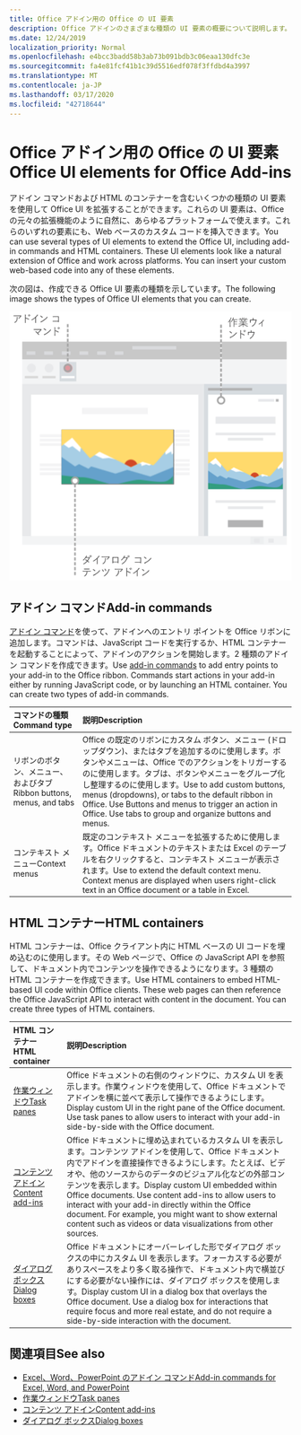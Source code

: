```yaml
---
title: Office アドイン用の Office の UI 要素
description: Office アドインのさまざまな種類の UI 要素の概要について説明します。
ms.date: 12/24/2019
localization_priority: Normal
ms.openlocfilehash: e4bcc3badd58b3ab73b091bdb3c06eaa130dfc3e
ms.sourcegitcommit: fa4e81fcf41b1c39d5516edf078f3ffdbd4a3997
ms.translationtype: MT
ms.contentlocale: ja-JP
ms.lasthandoff: 03/17/2020
ms.locfileid: "42718644"
---
```

# <a name="office-ui-elements-for-office-add-ins"></a><span data-ttu-id="c8c66-103">Office アドイン用の Office の UI 要素</span><span class="sxs-lookup"><span data-stu-id="c8c66-103">Office UI elements for Office Add-ins</span></span>

<span data-ttu-id="c8c66-p101">アドイン コマンドおよび HTML のコンテナーを含むいくつかの種類の UI 要素を使用して Office UI を拡張することができます。これらの UI 要素は、Office の元々の拡張機能のように自然に、あらゆるプラットフォームで使えます。これらのいずれの要素にも、Web ベースのカスタム コードを挿入できます。</span><span class="sxs-lookup"><span data-stu-id="c8c66-p101">You can use several types of UI elements to extend the Office UI, including add-in commands and HTML containers. These UI elements look like a natural extension of Office and work across platforms. You can insert your custom web-based code into any of these elements.</span></span>

<span data-ttu-id="c8c66-107">次の図は、作成できる Office UI 要素の種類を示しています。</span><span class="sxs-lookup"><span data-stu-id="c8c66-107">The following image shows the types of Office UI elements that you can create.</span></span>

![Office ドキュメントのリボン、タスク ウィンドウ、ダイアログ ボックス上のアドイン コマンドを示す図](../images/add-in-ui-elements.png)

## <a name="add-in-commands"></a><span data-ttu-id="c8c66-109">アドイン コマンド</span><span class="sxs-lookup"><span data-stu-id="c8c66-109">Add-in commands</span></span>

<span data-ttu-id="c8c66-p102">[アドイン コマンド](add-in-commands.md)を使って、アドインへのエントリ ポイントを Office リボンに追加します。コマンドは、JavaScript コードを実行するか、HTML コンテナーを起動することによって、アドインのアクションを開始します。2 種類のアドイン コマンドを作成できます。</span><span class="sxs-lookup"><span data-stu-id="c8c66-p102">Use [add-in commands](add-in-commands.md) to add entry points to your add-in to the Office ribbon. Commands start actions in your add-in either by running JavaScript code, or by launching an HTML container. You can create two types of add-in commands.</span></span>

|<span data-ttu-id="c8c66-113">**コマンドの種類**</span><span class="sxs-lookup"><span data-stu-id="c8c66-113">**Command type**</span></span>|<span data-ttu-id="c8c66-114">**説明**</span><span class="sxs-lookup"><span data-stu-id="c8c66-114">**Description**</span></span>|
|:---------------|:--------------|
|<span data-ttu-id="c8c66-115">リボンのボタン、メニュー、およびタブ</span><span class="sxs-lookup"><span data-stu-id="c8c66-115">Ribbon buttons, menus, and tabs</span></span>|<span data-ttu-id="c8c66-p103">Office の既定のリボンにカスタム ボタン、メニュー (ドロップダウン)、またはタブを追加するのに使用します。ボタンやメニューは、Office でのアクションをトリガーするのに使用します。タブは、ボタンやメニューをグループ化し整理するのに使用します。</span><span class="sxs-lookup"><span data-stu-id="c8c66-p103">Use to add custom buttons, menus (dropdowns), or tabs to the default ribbon in Office. Use Buttons and menus to trigger an action in Office. Use tabs to group and organize buttons and menus.</span></span>|
|<span data-ttu-id="c8c66-119">コンテキスト メニュー</span><span class="sxs-lookup"><span data-stu-id="c8c66-119">Context menus</span></span>| <span data-ttu-id="c8c66-p104">既定のコンテキスト メニューを拡張するために使用します。Office ドキュメントのテキストまたは Excel のテーブルを右クリックすると、コンテキスト メニューが表示されます。</span><span class="sxs-lookup"><span data-stu-id="c8c66-p104">Use to extend the default context menu. Context menus are displayed when users right-click text in an Office document or a table in Excel.</span></span>| 

## <a name="html-containers"></a><span data-ttu-id="c8c66-122">HTML コンテナー</span><span class="sxs-lookup"><span data-stu-id="c8c66-122">HTML containers</span></span>

<span data-ttu-id="c8c66-p105">HTML コンテナーは、Office クライアント内に HTML ベースの UI コードを埋め込むのに使用します。その Web ページで、Office の JavaScript API を参照して、ドキュメント内でコンテンツを操作できるようになります。3 種類の HTML コンテナーを作成できます。</span><span class="sxs-lookup"><span data-stu-id="c8c66-p105">Use HTML containers to embed HTML-based UI code within Office clients. These web pages can then reference the Office JavaScript API to interact with content in the document. You can create three types of HTML containers.</span></span>

|<span data-ttu-id="c8c66-126">**HTML コンテナー**</span><span class="sxs-lookup"><span data-stu-id="c8c66-126">**HTML container**</span></span>|<span data-ttu-id="c8c66-127">**説明**</span><span class="sxs-lookup"><span data-stu-id="c8c66-127">**Description**</span></span>|
|:-----------------|:--------------|
|[<span data-ttu-id="c8c66-128">作業ウィンドウ</span><span class="sxs-lookup"><span data-stu-id="c8c66-128">Task panes</span></span>](task-pane-add-ins.md)|<span data-ttu-id="c8c66-p106">Office ドキュメントの右側のウィンドウに、カスタム UI を表示します。作業ウィンドウを使用して、Office ドキュメントでアドインを横に並べて表示して操作できるようにします。</span><span class="sxs-lookup"><span data-stu-id="c8c66-p106">Display custom UI in the right pane of the Office document. Use task panes to allow users to interact with your add-in side-by-side with the Office document.</span></span>|
|[<span data-ttu-id="c8c66-131">コンテンツ アドイン</span><span class="sxs-lookup"><span data-stu-id="c8c66-131">Content add-ins</span></span>](content-add-ins.md)|<span data-ttu-id="c8c66-p107">Office ドキュメントに埋め込まれているカスタム UI を表示します。コンテンツ アドインを使用して、Office ドキュメント内でアドインを直接操作できるようにします。たとえば、ビデオや、他のソースからのデータのビジュアル化などの外部コンテンツを表示します。</span><span class="sxs-lookup"><span data-stu-id="c8c66-p107">Display custom UI embedded within Office documents. Use content add-ins to allow users to interact with your add-in directly within the Office document. For example, you might want to show external content such as videos or data visualizations from other sources.</span></span> |
|[<span data-ttu-id="c8c66-135">ダイアログ ボックス</span><span class="sxs-lookup"><span data-stu-id="c8c66-135">Dialog boxes</span></span>](dialog-boxes.md)|<span data-ttu-id="c8c66-p108">Office ドキュメントにオーバーレイした形でダイアログ ボックスの中にカスタム UI を表示します。フォーカスする必要がありスペースをより多く取る操作で、ドキュメント内で横並びにする必要がない操作には、ダイアログ ボックスを使用します。</span><span class="sxs-lookup"><span data-stu-id="c8c66-p108">Display custom UI in a dialog box that overlays the Office document. Use a dialog box for interactions that require focus and more real estate, and do not require a side-by-side interaction with the document.</span></span>|

## <a name="see-also"></a><span data-ttu-id="c8c66-138">関連項目</span><span class="sxs-lookup"><span data-stu-id="c8c66-138">See also</span></span>

- [<span data-ttu-id="c8c66-139">Excel、Word、PowerPoint のアドイン コマンド</span><span class="sxs-lookup"><span data-stu-id="c8c66-139">Add-in commands for Excel, Word, and PowerPoint</span></span>](add-in-commands.md)
- [<span data-ttu-id="c8c66-140">作業ウィンドウ</span><span class="sxs-lookup"><span data-stu-id="c8c66-140">Task panes</span></span>](task-pane-add-ins.md)
- [<span data-ttu-id="c8c66-141">コンテンツ アドイン</span><span class="sxs-lookup"><span data-stu-id="c8c66-141">Content add-ins</span></span>](content-add-ins.md)
- [<span data-ttu-id="c8c66-142">ダイアログ ボックス</span><span class="sxs-lookup"><span data-stu-id="c8c66-142">Dialog boxes</span></span>](dialog-boxes.md)

